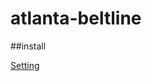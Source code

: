 # atlanta-beltline

##install

[Setting](https://stackoverflow.com/questions/52682195/how-to-get-javafx-and-java-11-working-in-intellij-idea)